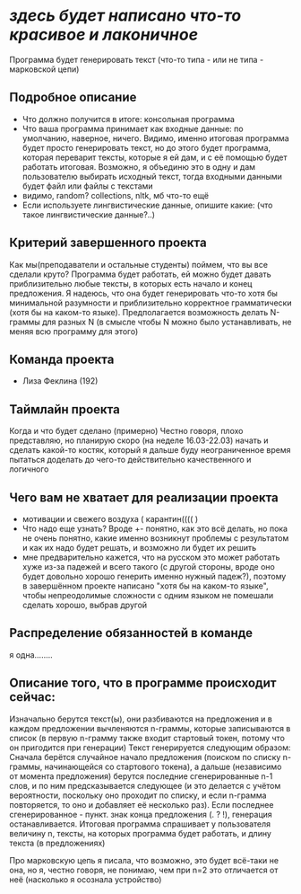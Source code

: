 # *здесь будет написано что-то красивое и лаконичное*

Программа будет генерировать текст (что-то типа - или не типа - марковской цепи)

## Подробное описание

- Что должно получится в итоге: консольная программа
- Что ваша программа принимает как входные данные: по умолчанию, наверное, ничего.
Видимо, именно итоговая программа будет просто генерировать текст, но до этого будет программа, которая переварит тексты, которые я ей дам, и с её помощью будет работать итоговая. Возможно, я объединю это в одну и дам пользователю выбирать исходный текст, тогда входными данными будет файл или файлы с текстами
- видимо, random? collections, nltk, мб что-то ещё
- Если используете лингвистические данные, опишите какие: (что такое лингвистические данные?..)

## Критерий завершенного проекта

Как мы(преподаватели и остальные студенты) поймем, что вы все сделали круто?
Программа будет работать, ей можно будет давать приблизительно любые тексты, в которых есть начало и конец предложения. Я надеюсь, что она будет генерировать что-то хотя бы минимальной разумности и приблизительно корректное грамматически (хотя бы на каком-то языке). Предполагается возможность делать N-граммы для разных N (в смысле чтобы N можно было устанавливать, не меняя всю программу для этого)

## Команда проекта

- Лиза Феклина (192)

## Таймлайн проекта

Когда и что будет сделано (примерно)
Честно говоря, плохо представляю, но планирую скоро (на неделе 16.03-22.03) начать и сделать какой-то костяк, который я дальше буду неограниченное время пытаться доделать до чего-то действительно качественного и логичного

## Чего вам не хватает для реализации проекта

- мотивации и свежего воздуха ( карантин(((( )
- Что надо еще узнать? Вроде +- понятно, как это всё делать, но пока не очень понятно, какие именно возникнут проблемы с результатом и как их надо будет решать, и возможно ли будет их решить
- мне предварительно кажется, что на русском это может работать хуже из-за падежей и всего такого (с другой стороны, вроде оно будет довольно хорошо генерить именно нужный падеж?), поэтому в завершённом проекте написано "хотя бы на каком-то языке", чтобы непреодолимые сложности с одним языком не помешали сделать хорошо, выбрав другой 

## Распределение обязанностей в команде

я одна........



## Описание того, что в программе происходит сейчас:
Изначально берутся текст(ы), они разбиваются на предложения и в каждом предложении вычленяются n-граммы, которые записываются в список (в первую n-грамму также входит стартовый токен, потому что он пригодится при генерации) 
Текст генерируется следующим образом: Сначала берётся случайное начало предложения (поиском по списку n-граммы, начинающейся со стартового токена), а дальше (независимо от момента предложения) берутся последние сгенерированные n-1 слов, и по ним предсказывается следующее (и это делается с учётом вероятности, поскольку оно проходит по списку, и если n-грамма повторяется, то оно и добавляет её несколько раз). Если последнее сгенерированное - пункт. знак конца предложения (. ? !), генерация останавливается.
Итоговая программа спрашивает у пользователя величину n, тексты, на которых программа будет работать, и длину текста (в предложениях)

Про марковскую цепь я писала, что возможно, это будет всё-таки не она, но я, честно говоря, не понимаю, чем при n=2 это отличается от неё (насколько я осознала устройство)
